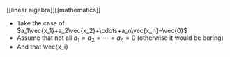 [[linear algebra]][[mathematics]]

- Take the case of $a_1\vec{x_1}+a_2\vec{x_2}+\cdots+a_n\vec{x_n}=\vec{0}$
- Assume that not all $a_1=a_2=\cdots=a_n=0$ (otherwise it would be boring)
- And that \vec{x_i}